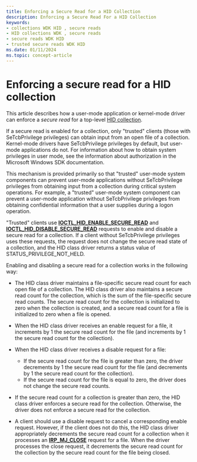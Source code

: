 ```yaml
---
title: Enforcing a Secure Read for a HID Collection
description: Enforcing a Secure Read For a HID Collection
keywords:
- collections WDK HID , secure reads
- HID collections WDK , secure reads
- secure reads WDK HID
- trusted secure reads WDK HID
ms.date: 01/11/2024
ms.topic: concept-article
---
```


# Enforcing a secure read for a HID collection

This article describes how a user-mode application or kernel-mode driver can enforce a *secure read* for a top-level [HID collection](hid-collections.md).

If a secure read is enabled for a collection, only "trusted" clients (those with SeTcbPrivilege privileges) can obtain input from an open file of a collection. Kernel-mode drivers have SeTcbPrivilege privileges by default, but user-mode applications do not. For information about how to obtain system privileges in user mode, see the information about authorization in the Microsoft Windows SDK documentation.

This mechanism is provided primarily so that "trusted" user-mode system components can prevent user-mode applications without SeTcbPrivilege privileges from obtaining input from a collection during critical system operations. For example, a "trusted" user-mode system component can prevent a user-mode application without SeTcbPrivilege privileges from obtaining confidential information that a user supplies during a logon operation.

"Trusted" clients use [**IOCTL\_HID\_ENABLE\_SECURE\_READ**](/windows-hardware/drivers/ddi/hidclass/ni-hidclass-ioctl_hid_enable_secure_read) and [**IOCTL\_HID\_DISABLE\_SECURE\_READ**](/windows-hardware/drivers/ddi/hidclass/ni-hidclass-ioctl_hid_disable_secure_read) requests to enable and disable a secure read for a collection. If a client without SeTcbPrivilege privileges uses these requests, the request does not change the secure read state of a collection, and the HID class driver returns a status value of STATUS\_PRIVILEGE\_NOT\_HELD.

Enabling and disabling a secure read for a collection works in the following way:

- The HID class driver maintains a file-specific secure read count for each open file of a collection. The HID class driver also maintains a secure read count for the collection, which is the sum of the file-specific secure read counts. The secure read count for the collection is initialized to zero when the collection is created, and a secure read count for a file is initialized to zero when a file is opened.

- When the HID class driver receives an enable request for a file, it increments by 1 the secure read count for the file (and increments by 1 the secure read count for the collection).

- When the HID class driver receives a disable request for a file:
  - If the secure read count for the file is greater than zero, the driver decrements by 1 the secure read count for the file (and decrements by 1 the secure read count for the collection).
  - If the secure read count for the file is equal to zero, the driver does not change the secure read counts.
- If the secure read count for a collection is greater than zero, the HID class driver enforces a secure read for the collection. Otherwise, the driver does not enforce a secure read for the collection.

- A client should use a disable request to cancel a corresponding enable request. However, if the client does not do this, the HID class driver appropriately decrements the secure read count for a collection when it processes an [**IRP\_MJ\_CLOSE**](../kernel/irp-mj-close.md) request for a file. When the driver processes the close request, it decrements the secure read count for the collection by the secure read count for the file being closed.
